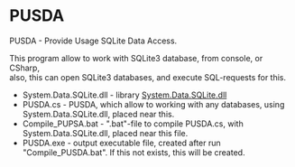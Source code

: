 # PUSDA
PUSDA - Provide Usage SQLite Data Access.

This program allow to work with SQLite3 database, from console, or CSharp,<br>
also, this can open SQLite3 databases, and execute SQL-requests for this.


+ System.Data.SQLite.dll			- library [System.Data.SQLite.dll](https://system.data.sqlite.org/index.html/doc/trunk/www/downloads.wiki)
+ PUSDA.cs										- PUSDA, which allow to working with any databases, using System.Data.SQLite.dll, placed near this.
+ Compile_PUPSA.bat						- ".bat"-file to compile PUSDA.cs, with System.Data.SQLite.dll, placed near this file.
+ PUSDA.exe										- output executable file, created after run "Compile_PUSDA.bat". If this not exists, this will be created.

